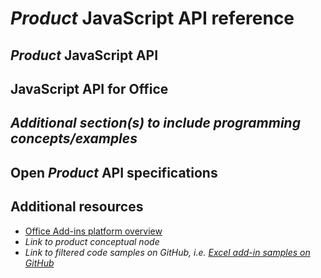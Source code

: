 # *Product* JavaScript API reference

<!-- For an example, see [Word JavaScript API reference](https://dev.office.com/reference/add-ins/word/word-add-ins-reference-overview).

-->

<!-- Introduction: Introduce the APIs, including the product-specific API and the shared office.js API.

-->

## *Product* JavaScript API

<!-- Describe the product-specific API and programming model.

--> 

## JavaScript API for Office

<!-- Describe how to reference office.js.

-->

## *Additional section(s) to include programming concepts/examples*

<!-- Optional section to provide specifics and examples for developing with the API.

-->

## Open *Product* API specifications

<!-- Optional. Link to the [Open API specifications](https://dev.office.com/reference/add-ins/openspec) page for details about new APIs in development.

-->

## Additional resources

- [Office Add-ins platform overview](../../docs/overview/office-add-ins.md)
- *Link to product conceptual node*
- *Link to filtered code samples on GitHub, i.e. [Excel add-in samples on GitHub](https://github.com/OfficeDev?page=2&query=Excel&utf8=%E2%9C%93)*
